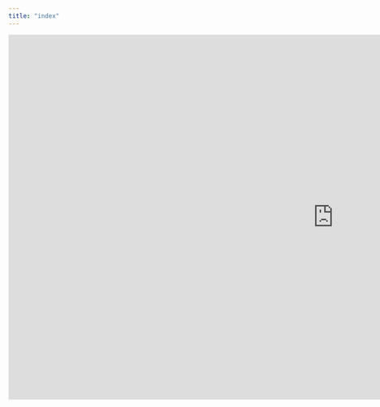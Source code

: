```yaml
---
title: "index"
---
```


<iframe width="1280" height="720" src="https://www.youtube.com/embed/Oy53FMAZiM4" frameborder="0" allow="accelerometer; autoplay; encrypted-media; gyroscope; picture-in-picture" allowfullscreen title="Eva Maldonado Reel"></iframe>
